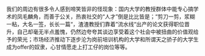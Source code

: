 我们的周边有很多令人感到啼笑皆非的怪现象：国内大学的教授群体中能专心搞学术的凤毛麟角，而善于公关，热衷社交的“人才”倒是比比皆是；“剪刀一剪，浆糊一粘，大名一签，长长一篇“，渣渣教授们靠着”流水线“出产的论文获得职位晋升，自己却毫无半点羞愧，仍然边夸夸其谈边享受着这个社会中被扭曲的价值观给予的荣光；市场经济推动下逐步沦为岗前培训机构的大学和所谓天之骄子的大学生成为offer的奴隶，心甘情愿走上打工仔的岗位等等。